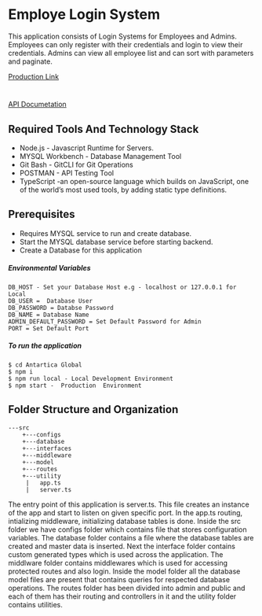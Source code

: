 # Employe Login System 
This application consists of Login Systems for Employees and Admins. Employees can only register with their credentials and login to view their credentials. Admins can view all employee list and can sort with parameters and paginate.

[Production Link]
#
[API Documetation]

## Required Tools And Technology Stack
* Node.js - Javascript Runtime for Servers.
* MYSQL Workbench - Database Management Tool
* Git Bash - GitCLI for Git Operations
* POSTMAN - API Testing Tool
* TypeScript -an open-source language which builds on JavaScript, one of the world’s most used tools, by adding static type definitions.

## Prerequisites
* Requires MYSQL service to run and create database.
* Start the MYSQL database service before starting backend.
* Create a Database for this application

##### Environmental Variables
####
```
DB_HOST - Set your Database Host e.g - localhost or 127.0.0.1 for Local
DB_USER =  Database User
DB_PASSWORD = Databse Password
DB_NAME = Database Name
ADMIN_DEFAULT_PASSWORD = Set Default Password for Admin
PORT = Set Default Port
```

##### To run the application
####
```
$ cd Antartica Global
$ npm i
$ npm run local - Local Development Environment
$ npm start -  Production  Environment
```

## Folder Structure and Organization

```               
---src
    +---configs
    +---database
    +---interfaces
    +---middleware
    +---model
    +---routes
    +---utility
     |   app.ts
     |   server.ts
```
The entry point of this application is server.ts. This file creates an instance of the app and start to listen on given specific port. In the app.ts routing, intializing middleware, initializing database tables is done.
Inside the src folder we have configs folder which contains file that stores configuration variables. The database folder contains a file where the database tables are created and master data is inserted. Next the interface folder contains custom generated types which is used across the application. The middlware folder contains middlewares which is used for accessing protected routes and also login. 
Inside the model folder all the database model files are present that contains queries for respected database operations. 
The routes folder has been divided into admin and public and each of them has their routing and controllers in it and the utility folder contains utilities.

[API Documetation]: https://documenter.getpostman.com/view/11794310/TzY69EPq
[Production Link]: https://antarticaglobaltsgoswami.herokuapp.com/
